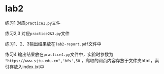 # lab2 
练习1 对应``practice1.py``文件

练习2,3 对应``practice2&3.py``文件

练习1、2、3输出结果放在``lab2-report.pdf``文件中

练习4 输出结果放在``practice4.py``文件中，实验时参数为`` "https://www.sjtu.edu.cn",'bfs',50`` ，爬取的网页内容存放于文件夹html，索引存放入index.txt中